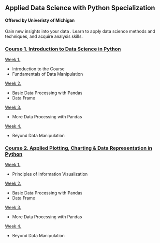 ## Applied Data Science with Python Specialization 
#### Offered by Univeristy of Michigan
Gain new insights into your data . Learn to apply data science methods and techniques, and acquire analysis skills.

### [Course 1. Introduction to Data Science in Python](https://github.com/kh4vv/Coursera/tree/origin/UMich_DataScience/course1)
[Week 1.](https://github.com/kh4vv/Coursera/tree/origin/UMich_DataScience/course1/week1) 
- Introduction to the Course
- Fundamentals of Data Manipulation

[Week 2.](https://github.com/kh4vv/Coursera/tree/origin/UMich_DataScience/course1/week2)
- Basic Data Processing with Pandas
- Data Frame

[Week 3.](https://github.com/kh4vv/Coursera/tree/origin/UMich_DataScience/course1/week3)
- More Data Processing with Pandas

[Week 4.](https://github.com/kh4vv/Coursera/tree/origin/UMich_DataScience/course1/week4)
- Beyond Data Manipulation

### [Course 2. Applied Plotting, Charting & Data Representation in Python](https://github.com/kh4vv/Coursera/tree/origin/UMich_DataScience/course2)
[Week 1.](https://github.com/kh4vv/Coursera/tree/origin/UMich_DataScience/course2/week1) 
- Principles of Information Visualization

[Week 2.](https://github.com/kh4vv/Coursera/tree/origin/UMich_DataScience/course2/week2)
- Basic Data Processing with Pandas
- Data Frame

[Week 3.](https://github.com/kh4vv/Coursera/tree/origin/UMich_DataScience/course2/week3)
- More Data Processing with Pandas

[Week 4.](https://github.com/kh4vv/Coursera/tree/origin/UMich_DataScience/course2/week4)
- Beyond Data Manipulation
